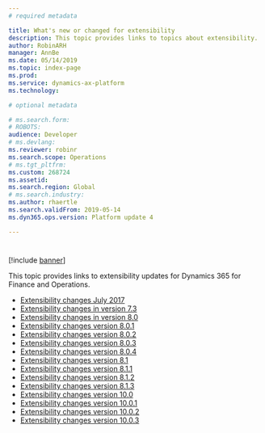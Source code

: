 ```yaml
---
# required metadata

title: What's new or changed for extensibility
description: This topic provides links to topics about extensibility.
author: RobinARH
manager: AnnBe
ms.date: 05/14/2019
ms.topic: index-page
ms.prod: 
ms.service: dynamics-ax-platform
ms.technology: 

# optional metadata

# ms.search.form: 
# ROBOTS: 
audience: Developer
# ms.devlang: 
ms.reviewer: robinr
ms.search.scope: Operations
# ms.tgt_pltfrm: 
ms.custom: 268724
ms.assetid: 
ms.search.region: Global
# ms.search.industry: 
ms.author: rhaertle
ms.search.validFrom: 2019-05-14
ms.dyn365.ops.version: Platform update 4

---
```

# 

[!include [banner](../includes/banner.md)]

This topic provides links to extensibility updates for Dynamics 365 for Finance and Operations.

+ [Extensibility changes July 2017](extensibility/changes-july-2017.md)
+ [Extensibility changes in version 7.3](extensibility/extensibility-changes-73.md)
+ [Extensibility changes in version 8.0](extensibility/changes-80.md)
+ [Extensibility changes version 8.0.1](extensibility/extensibility-changes-801.md)
+ [Extensibility changes version 8.0.2](extensibility/extensibility-changes-802.md)
+ [Extensibility changes version 8.0.3](extensibility/extensibility-changes-803.md)
+ [Extensibility changes version 8.0.4](extensibility/extensibility-changes-804.md)
+ [Extensibility changes version 8.1](extensibility/extensibility-changes-81.md)
+ [Extensibility changes version 8.1.1](extensibility/extensibility-changes-811.md)
+ [Extensibility changes version 8.1.2](extensibility/extensibility-changes-812.md)
+ [Extensibility changes version 8.1.3](extensibility/extensibility-changes-813.md)
+ [Extensibility changes version 10.0](extensibility/extensibility-changes-10.md)
+ [Extensibility changes version 10.0.1](extensibility/extensibility-changes-10-1.md)
+ [Extensibility changes version 10.0.2](extensibility/extensibility-changes-10-2.md)
+ [Extensibility changes version 10.0.3](extensibility/extensibility-changes-10-3.md)

